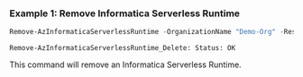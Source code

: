 ### Example 1: Remove Informatica Serverless Runtime
```powershell
Remove-AzInformaticaServerlessRuntime -OrganizationName "Demo-Org" -ResourceGroupName "InformaticaTestRg" -ServerlessRuntimeName "serverlessRuntimeDemo"
```

```output
Remove-AzInformaticaServerlessRuntime_Delete: Status: OK
```

This command will remove an Informatica Serverless Runtime.
